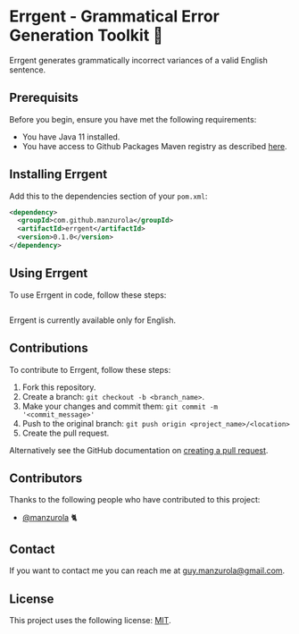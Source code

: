 # Errgent - Grammatical Error Generation Toolkit 🤖

Errgent generates grammatically incorrect variances of a valid English sentence. 

## Prerequisits

Before you begin, ensure you have met the following requirements:

* You have Java 11 installed.
* You have access to Github Packages Maven registry as described [here](https://docs.github.com/en/packages/working-with-a-github-packages-registry/working-with-the-apache-maven-registry#authenticating-to-github-packages).

## Installing Errgent

Add this to the dependencies section of your `pom.xml`:
```xml
<dependency>
  <groupId>com.github.manzurola</groupId>
  <artifactId>errgent</artifactId>
  <version>0.1.0</version>
</dependency>
```

## Using Errgent

To use Errgent in code, follow these steps:

```java
```

Errgent is currently available only for English.

## Contributions

To contribute to Errgent, follow these steps:

1. Fork this repository.
2. Create a branch: `git checkout -b <branch_name>`.
3. Make your changes and commit them: `git commit -m '<commit_message>'`
4. Push to the original branch: `git push origin <project_name>/<location>`
5. Create the pull request.

Alternatively see the GitHub documentation on [creating a pull request](https://docs.github.com/en/github/collaborating-with-pull-requests/proposing-changes-to-your-work-with-pull-requests/creating-a-pull-request).

        
## Contributors
        
Thanks to the following people who have contributed to this project:
        
* [@manzurola](https://github.com/manzurola) 🐈        

## Contact

If you want to contact me you can reach me at [guy.manzurola@gmail.com](guy.manzurola@gmail.com).

## License
        
This project uses the following license: [MIT](https://github.com/manzurola/errgent/blob/main/LICENSE).
